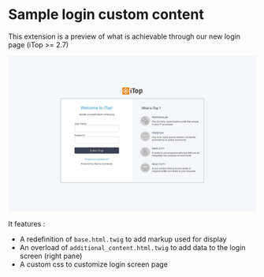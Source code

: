 # Sample login custom content

This extension is a preview of what is achievable through our new login page (iTop >= 2.7)

![Preview](docs/preview.png)

It features :
* A redefinition of ```base.html.twig``` to add markup used for display
* An overload of ```additional_content.html.twig``` to add data to the login screen (right pane)
* A custom css to customize login screen page